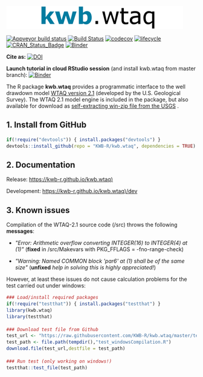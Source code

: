 <img src="kwb_wtaq.png" alt="kwb.wtaq" />
 
[![Appveyor build status](https://ci.appveyor.com/api/projects/status/7pkw4r01xttq2h6h/branch/master?svg=true)](https://ci.appveyor.com/project/KWB-R/kwb-wtaq/branch/master)
[![Build Status](https://travis-ci.org/KWB-R/kwb.wtaq.svg?branch=master)](https://travis-ci.org/KWB-R/kwb.wtaq)
[![codecov](https://codecov.io/github/KWB-R/kwb.wtaq/branch/master/graphs/badge.svg)](https://codecov.io/github/KWB-R/kwb.wtaq)
[![lifecycle](https://img.shields.io/badge/lifecycle-stable-brightgreen.svg)](https://www.tidyverse.org/lifecycle/#stable)
[![CRAN_Status_Badge](http://www.r-pkg.org/badges/version/kwb.wtaq)](http://cran.r-project.org/package=kwb.wtaq)
[![Binder](http://mybinder.org/badge.svg)](https://mybinder.org/v2/gh/kwb-r/kwb.wtaq/binder?urlpath=rstudio)

**Cite as:** [![DOI](https://zenodo.org/badge/23293/KWB-R/kwb.wtaq.svg)](https://zenodo.org/badge/latestdoi/23293/KWB-R/kwb.wtaq)

**Launch tutorial in cloud RStudio session** (and install kwb.wtaq from master 
branch): [![Binder](http://mybinder.org/badge.svg)](https://mybinder.org/v2/gh/kwb-r/kwb.wtaq/binder?urlpath=rstudio)

The R package **kwb.wtaq** provides a programmatic interface to the well drawdown model [WTAQ version 2.1](https://water.usgs.gov/ogw/wtaq/) (developed by the U.S. Geological Survey). The WTAQ 2.1 model 
engine is included in the package, but also available for download as [self-extracting win-zip file from the USGS](https://water.usgs.gov/ogw/wtaq/WTAQ_2.1.exe]) . 

## 1. Install from GitHub 

```r
if(!require("devtools")) { install.packages("devtools") }
devtools::install_github(repo = "KWB-R/kwb.wtaq", dependencies = TRUE)
```

## 2. Documentation

Release: [https://kwb-r.github.io/kwb.wtaq)](https://kwb-r.github.io/kwb.wtaq)

Development: [https://kwb-r.github.io/kwb.wtaq)/dev](https://kwb-r.github.io/kwb.wtaq/dev)

## 3. Known issues

Compilation of the WTAQ-2.1 source code (/src) throws the following **messages**:

- *"Error: Arithmetic overflow converting INTEGER(16) to INTEGER(4) at (1)"*
  (**fixed** in /src/Makevars with PKG_FFLAGS = -fno-range-check)
  
- *"Warning: Named COMMON block 'par6' at (1) shall be of the same size"*
  (**unfixed** *help in solving this is highly appreciated!*)


However, at least these issues do not cause calculation problems for the test carried out under windows:

```r
### Load/install required packages
if(!require("testthat")) { install.packages("testthat") }
library(kwb.wtaq)
library(testthat)

### Download test file from Github
test_url <- "https://raw.githubusercontent.com/KWB-R/kwb.wtaq/master/tests/testthat/test_windowsCompilation.R"
test_path <- file.path(tempdir(),"test_windowsCompilation.R")
download.file(test_url,destfile = test_path)

### Run test (only working on windows!)
testthat::test_file(test_path)

```
